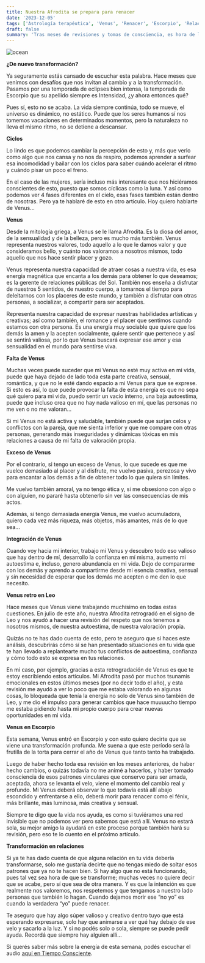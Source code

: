 ```yaml
---
title: Nuestra Afrodita se prepara para renacer
date: '2023-12-05'
tags: ['Astrología terapéutica', 'Venus', 'Renacer', 'Escorpio', 'Relaciones', 'Afrodita', 'Transformación']
draft: false
summary: 'Tras meses de revisiones y tomas de consciencia, es hora de levantar el velo para la transformación profunda'
---
```


<Image alt="ocean" src="/static/images/Blog/Tiempo-consciente/afrodita.png" width={700} height={500} />




**¿De nuevo transformación?**

Ya seguramente estás cansado de escuchar esta palabra. Hace meses que venimos con desafíos que nos invitan al cambio y a la transformación. Pasamos por una temporada de eclipses bien intensa, la temporada de Escorpio que su apellido siempre es Intensidad, ¿y ahora entonces qué?

Pues sí, esto no se acaba. La vida siempre continúa, todo se mueve, el universo es dinámico, no estático. Puede que los seres humanos sí nos tomemos vacaciones en determinados momentos, pero la naturaleza no lleva el mismo ritmo, no se detiene a descansar.

**Ciclos**

Lo lindo es que podemos cambiar la percepción de esto y, más que verlo como algo que nos cansa y no nos da respiro, podemos aprender a surfear esa incomodidad y bailar con los ciclos para saber cuándo acelerar el ritmo y cuándo pisar un poco el freno. 

En el caso de las mujeres, sería incluso más interesante que nos hiciéramos conscientes de esto, puesto que somos cíclicas como la luna. Y así como podemos ver 4 fases diferentes en el cielo, esas fases también están dentro de nosotras. Pero ya te hablaré de esto en otro artículo. Hoy quiero hablarte de Venus…

**Venus**

Desde la mitología griega, a Venus se le llama Afrodita. Es la diosa del amor, de la sensualidad y de la belleza, pero es mucho más también. Venus representa nuestros valores, todo aquello a lo que le damos valor y que consideramos bello, y cuánto nos valoramos a nosotros mismos, todo aquello que nos hace sentir placer y gozo.

Venus representa nuestra capacidad de atraer cosas a nuestra vida, es esa energía magnética que encanta a los demás para obtener lo que deseamos; es la gerente de relaciones públicas del Sol. También nos enseña a disfrutar de nuestros 5 sentidos, de nuestro cuerpo, a tomarnos el tiempo para deleitarnos con los placeres de este mundo, y también a disfrutar con otras personas, a socializar, a compartir para ser aceptados. 

Representa nuestra capacidad de expresar nuestras habilidades artísticas y creativas; así como también, el romance y el placer que sentimos cuando estamos con otra persona. Es una energía muy sociable que quiere que los demás la amen y la acepten socialmente, quiere sentir que pertenece y así se sentirá valiosa, por lo que Venus buscará expresar ese amor y esa sensualidad en el mundo para sentirse viva.

**Falta de Venus**

Muchas veces puede suceder que mi Venus no esté muy activa en mi vida, puede que haya dejado de lado toda esta parte creativa, sensual, romántica, y que no le esté dando espacio a mi Venus para que se exprese. Si esto es así, lo que puede provocar la falta de esta energía es que no sepa qué quiero para mi vida, puedo sentir un vacío interno, una baja autoestima, puede que incluso crea que no hay nada valioso en mí, que las personas no me ven o no me valoran…

Si mi Venus no está activa y saludable, también puede que surjan celos y conflictos con la pareja, que me sienta inferior y que me compare con otras personas, generando más inseguridades y dinámicas tóxicas en mis relaciones a causa de mi falta de valoración propia.

**Exceso de Venus**

Por el contrario, si tengo un exceso de Venus, lo que sucede es que me vuelco demasiado al placer y al disfrute, me vuelvo pasiva, perezosa y vivo para encantar a los demás a fin de obtener todo lo que quiera sin límites.

Me vuelvo también amoral, ya no tengo ética y, si me obsesiono con algo o con alguien, no pararé hasta obtenerlo sin ver las consecuencias de mis actos.

Además, si tengo demasiada energía Venus, me vuelvo acumuladora, quiero cada vez más riqueza, más objetos, más amantes, más de lo que sea…

**Integración de Venus**

Cuando voy hacia mi interior, trabajo mi Venus y descubro todo eso valioso que hay dentro de mí, desarrollo la confianza en mí misma, aumento mi autoestima e, incluso, genero abundancia en mi vida. Dejo de compararme con los demás y aprendo a compartirme desde mi esencia creativa, sensual y sin necesidad de esperar que los demás me acepten o me den lo que necesito.

**Venus retro en Leo**

Hace meses que Venus viene trabajando muchísimo en todas estas cuestiones. En julio de este año, nuestra Afrodita retrogradó en el signo de Leo y nos ayudó a hacer una revisión del respeto que nos tenemos a nosotros mismos, de nuestra autoestima, de nuestra valoración propia.

Quizás no te has dado cuenta de esto, pero te aseguro que si haces este análisis, descubrirás cómo sí se han presentado situaciones en tu vida que te han llevado a replantearte mucho tus conflictos de autoestima, confianza y cómo todo esto se expresa en tus relaciones.

En mi caso, por ejemplo, gracias a esta retrogradación de Venus es que te estoy escribiendo estos artículos. Mi Afrodita pasó por muchos tsunamis emocionales en estos últimos meses (por no decir todo el año), y esta revisión me ayudó a ver lo poco que me estaba valorando en algunas cosas, lo bloqueada que tenía la energía no solo de Venus sino también de Leo, y me dio el impulso para generar cambios que hace muuuucho tiempo me estaba pidiendo hasta mi propio cuerpo para crear nuevas oportunidades en mi vida.

**Venus en Escorpio**

Esta semana, Venus entró en Escorpio y con esto quiero decirte que se viene una transformación profunda. Me suena a que este período será la frutilla de la torta para cerrar el año de Venus que tanto tanto ha trabajado. 

Luego de haber hecho toda esa revisión en los meses anteriores, de haber hecho cambios, o quizás todavía no me animé a hacerlos, y haber tomado consciencia de esos patrones vinculares que conservo para ser amada, aceptada, ahora se levanta el velo, viene el momento del cambio real y profundo. Mi Venus deberá observar lo que todavía está allí abajo escondido y enfrentarse a ello, deberá morir para renacer como el fénix, más brillante, más luminosa, más creativa y sensual.

Siempre te digo que la vida nos ayuda, es como si tuviéramos una red invisible que no podemos ver pero sabemos que está allí. Venus no estará sola, su mejor amigo la ayudará en este proceso porque también hará su revisión, pero eso te lo cuento en el próximo artículo.

**Transformación en relaciones**

Si ya te has dado cuenta de que alguna relación en tu vida debería transformarse, solo me gustaría decirte que no tengas miedo de soltar esos patrones que ya no te hacen bien. Si hay algo que no está funcionando, pues tal vez sea hora de que se transforme; muchas veces no quiere decir que se acabe, pero sí que sea de otra manera. Y es que la intención es que realmente nos valoremos, nos respetemos y que tengamos a nuestro lado personas que también lo hagan. Cuando dejamos morir ese “no yo” es cuando la verdadera “yo” puede renacer. 

Te aseguro que hay algo súper valioso y creativo dentro tuyo que está esperando expresarse, solo hay que animarse a ver qué hay debajo de ese velo y sacarlo a la luz. Y si no podés solo o sola, siempre se puede pedir ayuda. Recordá que siempre hay alguien allí…

Si querés saber más sobre la energía de esta semana, podés escuchar el audio [aquí en Tiempo Consciente](https://tiempoconsciente.com/alquimia-espiritual/nuestra-afrodita-se-prepara-para-renacer/).
